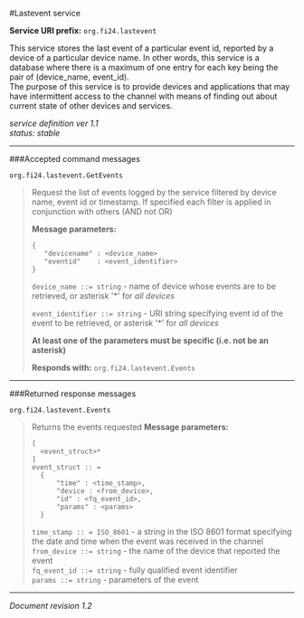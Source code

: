 #Lastevent service

**Service URI prefix:**    `org.fi24.lastevent`

This service stores the last event of a particular event id, reported by a device of a particular device name. In other words, this service is a database where there is a maximum of one entry for each key being the pair of (device_name, event_id).  
The purpose of this service is to provide devices and applications that may have intermittent access to the channel with means of finding out about current state of other devices and services.


*service definition ver 1.1*  
*status: stable*

---

###Accepted command messages


`org.fi24.lastevent.GetEvents`

> Request the list of events logged by the service filtered by device name, event id or timestamp. If specified each filter is applied in conjunction with others (AND not OR)
> 
> **Message parameters:**  
> ```
> {
>    "devicename" : <device_name>
>    "eventid"    : <event_identifier>
> }
> ```
>
> `device_name ::= string` - name of device whose events are to be retrieved, or asterisk '\*' for *all devices*
>
> `event_identifier ::= string` - URI string specifying event id of the event to be retrieved, or asterisk '\*' for *all devices*
>
> **At least one of the parameters must be specific (i.e. not be an asterisk)**  
>
> **Responds with:** `org.fi24.lastevent.Events`  

---

###Returned response messages


`org.fi24.lastevent.Events`

> Returns the events requested
> **Message parameters:**  
> ```
> [  
>   <event_struct>*
> ]
> event_struct :: =  
>   {  
>       "time" : <time_stamp>,  
>       "device : <from_device>,  
>       "id" : <fq_event_id>,  
>       "params" : <params>  
>   }  
>```
>`time_stamp :: = ISO_8601` - a string in the ISO 8601 format specifying the date and time when the event was received in the channel  
>`from_device ::= string` - the name of the device that reported the event  
>`fq_event_id ::= string` - fully qualified event identifier   
>`params ::= string` - parameters of the event  
>  




---

*Document revision 1.2*

